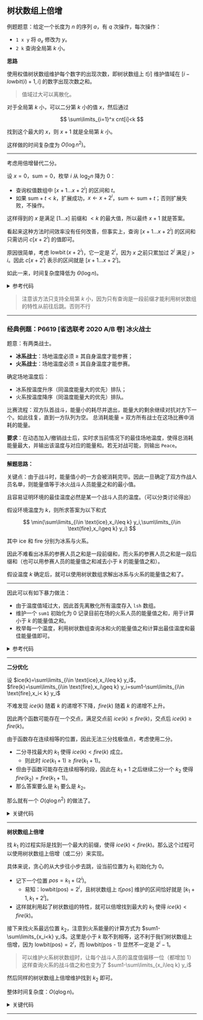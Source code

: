 ## 树状数组上倍增

例题题意：给定一个长度为 $n$ 的序列 $a$，有 $q$ 次操作，每次操作：

- `1 x y` 将 $a_x$ 修改为 $y$。
- `2 k` 查询全局第 $k$ 小。


**思路**

使用权值树状数组维护每个数字的出现次数，即树状数组上 $t[i]$ 维护值域在 $[i-lowbit(i)+1,i]$ 的数字出现次数之和。

> 值域过大可以离散化。

对于全局第 $k$ 小，可以二分第 $k$ 小的值 $x$，然后通过

$$
\sum\limits_{i=1}^x cnt[i]<k
$$

找到这个最大的 $x$，则 $x+1$ 就是全局第 $k$ 小。

这样做的时间复杂度为 $O(\log n^2)$。


____


考虑用倍增替代二分。

设 $x = 0$，$\mathrm{sum} = 0$，枚举 $i$ 从 $\log_2n$ 降为 $0$：

- 查询权值数组中 $[x + 1 \ldots x + 2^i]$ 的区间和 $t$。
- 如果 $\mathrm{sum} + t < k$，扩展成功，$x \gets x + 2^i$，$\mathrm{sum} \gets \mathrm{sum} + t$；否则扩展失败，不操作。

这样得到的 $x$ 是满足 $[1 \ldots x]$ 前缀和 $< k$ 的最大值，所以最终 $x + 1$ 就是答案。

看起来这种方法时间效率没有任何改善，但事实上，查询 $[x + 1 \ldots x + 2^i]$ 的区间和只需访问 $c[x + 2^i]$ 的值即可。

原因很简单，考虑 $\operatorname{lowbit}(x + 2^i)$，它一定是 $2^i$，因为 
$x$ 之前只累加过 $2^j$ 满足 $j > i$。因此 $c[x + 2^i]$ 表示的区间就是 $[x + 1 \ldots x + 2^i]$。

如此一来，时间复杂度降低为 $\Theta(\log n)$。


<details>

<summary>参考代码</summary>

```cpp
int kth(int k)
{
    int x = 0, sum = 0;
    for (int i = log2(n); i >= 0; i--)
    {
        int nxt = x + (1 << i);
        if (nxt <= n && sum + t[nxt] < k)
        {
            x = nxt;
            sum += t[nxt];
        }
    }
    return x + 1;
}
```

</details>


> 注意该方法只支持全局第 $k$ 小，因为只有查询是一段前缀才能利用树状数组的特性从前往后跳。否则不行

___




### 经典例题：P6619 [省选联考 2020 A/B 卷] 冰火战士


题意：有两类战士。

* **冰系战士**：场地温度必须 $\geq$ 其自身温度才能参赛；
* **火系战士**：场地温度必须 $\leq$ 其自身温度才能参赛。

确定场地温度后：

* 冰系按温度升序（同温度能量大的优先）排队；
* 火系按温度降序（同温度能量大的优先）排队。

比赛流程：双方队首战斗，能量小的耗尽并退出，能量大的剩余继续对抗对方下一个。如此往复，直到一方队列为空。
总消耗能量 = 双方所有战士在这场比赛中消耗的能量。

**要求**：在动态加入/撤销战士后，实时求当前情况下的最佳场地温度，使得总消耗能量最大，并输出该温度与对应的能量和。若无对战可能，则输出 `Peace`。

---

**解题思路：**

关键点：由于战斗时，能量值小的一方会被消耗完毕。因此一旦确定了双方作战人员名单，则能量值等于冰火战斗人员能量之和的最小值。

且容易证明环境的最佳温度必然是某一个战斗人员的温度。（可以分类讨论得出）


假设环境温度为 $k$，则所求答案为以下和式

$$
\min(\sum\limits_{i\in \text{ice},x_i\leq k} y_i,\sum\limits_{i\in \text{fire},x_i\geq k} y_i)
$$

其中 $\text{ice}$ 和 $\text{fire}$ 分别为冰系与火系。

因此不难看出冰系的参赛人员之和是一段前缀和，而火系的参赛人员之和是一段后缀和（也可以用参赛人员的能量值之和减去小于 $k$ 的能量值之和）。

假设温度 $k$ 确定后，就可以使用树状数组求解出冰系与火系的能量值之和了。


____


因此可以有如下暴力做法：

- 由于温度值域过大，因此首先离散化所有温度存入 `lsh` 数组。
- 维护一个 `sum1` 初始化为 $0$ 记录目前在场的火系人员的能量值之和，用于计算小于 $k$ 的能量值之和。
- 枚举每一个温度，利用树状数组查询冰和火的能量值之和计算出最佳温度和最佳能量值即可。


<details>

<summary>参考代码</summary>

```cpp
#include <bits/stdc++.h>
#define int long long
using namespace std;
constexpr int N = 2e6 + 5;

// 树状数组略

signed main()
{
    ios::sync_with_stdio(false), cin.tie(nullptr);
    int q;
    cin >> q;
    vector<array<int, 4>> ops(q);
    vector<int> lsh;
    for (int i = 0; i < q; i++)
    {
        int op;
        cin >> op;
        if (op == 1)
        {
            int t, x, y;
            cin >> t >> x >> y;
            ops[i] = {op, t, x, y};
            lsh.push_back(x);
        }
        else
        {
            int k;
            cin >> k;
            ops[i] = {op, k, 0, 0};
        }
    }
    sort(lsh.begin(), lsh.end());
    lsh.erase(unique(lsh.begin(), lsh.end()), lsh.end());
    auto get = [&](int x) -> int
    {
        return lower_bound(lsh.begin(), lsh.end(), x) - lsh.begin() + 1;
    };
    int m = lsh.size();
    tree t1(m), t0(m);
    int sum1 = 0;
    auto solve = [&]() -> pair<int, int>
    {
        int tem = -1, res = 0;
        for (int i = 0; i < m; i++) // 枚举所有温度 i + 1 求最佳答案
        {
            int ice = t0.query(i + 1); // 冰为小于等于温度 i + 1 的能量值之和
            int fire = sum1 - t1.query(i); // 火用在场人的和减去小于 $i+1$ 的
            if (ice == 0 || fire == 0) // 其中一方为 0 不合法
                continue;
            int tmp = min(ice, fire);
            if (tmp > res || (tmp == res && lsh[i] > tem))
            {
                res = tmp;
                tem = lsh[i];
            }
        }
        if (res == 0)
            return {-1, 0};
        return {tem, res};
    };

    int now = -1;
    for (int i = 0; i < q; i++)
    {
        auto [op, t, x, y] = ops[i];
        if (op == 1)
        {
            int id = get(x);
            if (t == 1)
            {
                t1.add(id, y);
                sum1 += y; // 火系在场人员登场
            }
            else
            {
                t0.add(id, y);
            }
        }
        else
        {
            auto it = ops[t - 1];
            int id = get(it[2]);
            if (it[1] == 1)
            {
                t1.add(id, -it[3]);
                sum1 -= it[3]; // 火系在场人员退场
            }
            else
            {
                t0.add(id, -it[3]);
            }
        }
        auto [tem, res] = solve();
        if (res == 0)
            cout << "Peace\n";
        else
            cout << tem << " " << res * 2 << "\n";
    }
    return 0;
}
```



</details>


___


**二分优化**


设 $ice(k)=\sum\limits_{i\in \text{ice},x_i\leq k} y_i$，$fire(k)=\sum\limits_{i\in \text{fire},x_i\geq k} y_i=sum1-\sum\limits_{i\in \text{fire},x_i< k} y_i$

不难发现 $ice(k)$ 随着 $k$ 的递增不下降，$fire(k)$ 随着 $k$ 的递增不上升。


因此两个函数可能存在一个交点，满足交点前 $ice(k) \leq fire(k)$，交点后 $ice(k) \geq fire(k)$。


由于函数存在连续相等的位置，因此无法三分找极值点，考虑使用二分。


- 二分寻找最大的 $k_1$ 使得 $ice(k) < fire(k)$ 成立。
    - 则此时 $ice(k_1+1)\geq fire(k_1+1)$。
- 但由于函数可能存在连续相等的段，因此在 $k_1+1$ 之后继续二分一个 $k_2$ 使得 $fire(k_2)=fire(k_1+1)$。
- 那么答案要么是 $k_1$ 要么是 $k_2$。


那么就有一个 $O(q\log{n}^2)$ 的做法了。



<details>

<summary>关键代码</summary>

```cpp
auto solve = [&]() -> pair<int, int>
{
    int tem = -1, res = 0;
    int l = 0, r = m - 1, k1 = -1;
    // 二分最大的 k1 使得 ice(k) < fire(k)
    while (l <= r)
    {
        int mid = l + r >> 1;
        int ice = t0.query(mid + 1), fire = sum1 - t1.query(mid);
        if (ice < fire) k1 = mid, l = mid + 1;
        else r = mid - 1;
    }
    // k1 存在先求一次答案
    if (k1 != -1)
    {
        int ice = t0.query(k1 + 1), fire = sum1 - t1.query(k1);
        if (ice > 0 && fire > 0)
        {
            int tmp = min(ice, fire);
            if (tmp > res || (tmp == res && lsh[k1] > tem))
            {
                res = tmp;
                tem = lsh[k1];
            }
        }
    }
    // k1 + 1 < m 才存在 k2
    if (k1 != -1 && k1 + 1 < m)
    {
        // 在 k1 + 1 到 m - 1 中二分找 k2 使得 fire(k2) = fire(k1 + 1)
        int l = k1 + 1, r = m - 1;
        int k2 = 0, tag = sum1 - t1.query(k1 + 1);
        while (l <= r)
        {
            int mid = l + r >> 1;
            int fire = sum1 - t1.query(mid);
            if (fire == tag) k2 = mid, l = mid + 1;
            else if (fire < tag) r = mid - 1;
            else l = mid + 1;
        }
        if (k2 != -1)
        {
            int ice = t0.query(k2 + 1), fire = sum1 - t1.query(k2);
            int tmp = min(ice, fire);
            if (tmp > res || (tmp == res && lsh[k2] > tem))
            {
                res = tmp;
                tem = lsh[k2];
            }
        }
    }
    return {tem, res};
};
```



</details>


___



**树状数组上倍增**


找 $k_1$ 的过程实际是找到一个最大的前缀，使得 $ice(k)<fire(k)$。那么这个过程可以使用树状数组上倍增（或二分）来实现。


具体来说，贪心的从大步往小步去跳，设当前位置为 $k_1$ 初始化为 $0$。

- 记下一个位置 $pos=k_1+(2^i)$。
    - 易知：$\text{lowbit(pos)}=2^i$，且树状数组上 $t[pos]$ 维护的区间恰好就是 $[k_1+1,k_1+2^i]$。
- 这样就利用起了树状数组的特性，就可以倍增找到最大的 $k_1$ 使得 $ice(k)<fire(k)$。


接下来找火系最远位置 $k_2$，注意到火系能量的计算方式为 $sum1-\sum\limits_{x_i<k} y_i$。这里是小于 $k$ 取不到相等，这不利于我们树状数组上倍增，因为 $\text{lowbit(pos)}=2^i$，而 $\text{lowbit(pos - 1)}$ 显然不一定是 $2^i-1$。


> 可以维护火系树状数组时，让每个战斗人员的温度值偏移一位（都增加 $1$）这样查询火系的战斗值之和也变为了 $sum1-\sum\limits_{x_i\leq k} y_i$


然后同样的树状数组上倍增维护找到 $k_2$ 即可。


整体时间复杂度：$O(q\log{n})$。





<details>

<summary>关键代码</summary>

```cpp
auto solve = [&]() -> pair<int, int>
{
    int tem = -1, res = 0;
    int k1 = 0, ice = 0, fire = sum1;
    for (int i = 20; i >= 0; i--)
    {
        int nxt = k1 + (1 << i);
        if (nxt <= m)
        {
            int nice = ice + t0.t[nxt];
            int nfire = fire - t1.t[nxt];
            if (nice < nfire)
            {
                k1 = nxt;
                ice = nice, fire = nfire;
            }
        }
    }
    if (ice > 0 && fire > 0)
    {
        tem = lsh[k1], res = min(ice, fire);
    }
    if (k1 < m)
    {
        int k2 = 0, tag = sum1 - t1.query(k1 + 1);
        int sum = sum1;
        for (int i = 20; i >= 0; i--)
        {
            int nxt = k2 + (1 << i);
            if (nxt <= m)
            {
                int nsum = sum - t1.t[nxt];
                if (nsum >= tag)
                {
                    k2 = nxt;
                    sum = nsum;
                }
            }
        }
        ice = t0.query(k2), fire = sum1 - t1.query(k2);
        int tmp = min(ice, fire);
        if (tmp > res || (tmp == res && lsh[k2] > tem))
        {
            tem = lsh[k2];
            res = tmp;
        }
    }
    return {tem, res};
};
```



</details>


___

